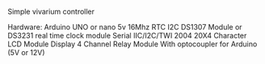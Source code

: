 Simple vivarium controller

Hardware:
Arduino UNO or nano 5v 16Mhz
RTC I2C DS1307 Module or DS3231 real time clock module 
Serial IIC/I2C/TWI 2004 20X4 Character LCD Module Display 
4 Channel Relay Module With optocoupler for Arduino (5V or 12V) 
